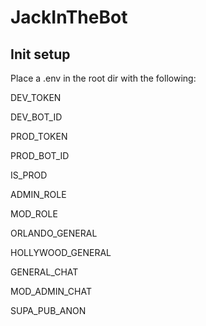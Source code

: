 # JackInTheBot

## Init setup
Place a .env in the root dir with the following:

DEV_TOKEN 

DEV_BOT_ID 

PROD_TOKEN

PROD_BOT_ID

IS_PROD


ADMIN_ROLE

MOD_ROLE

ORLANDO_GENERAL

HOLLYWOOD_GENERAL

GENERAL_CHAT

MOD_ADMIN_CHAT


SUPA_PUB_ANON

